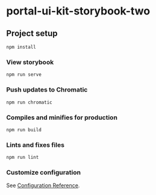 # portal-ui-kit-storybook-two

## Project setup
```
npm install
```

### View storybook
```
npm run serve
```

### Push updates to Chromatic

```
npm run chromatic
```

### Compiles and minifies for production
```
npm run build
```

### Lints and fixes files
```
npm run lint
```

### Customize configuration
See [Configuration Reference](https://cli.vuejs.org/config/).
